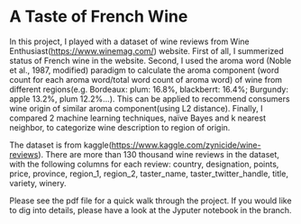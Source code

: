 # A Taste of French Wine

  In this project, I played with a dataset of wine reviews from Wine Enthusiast(https://www.winemag.com/) website. First of all, I summerized status of French wine in the website. Second, I used the aroma word (Noble et al., 1987, modified) paradigm to calculate the aroma component (word count for each aroma word/total word count of aroma word) of wine from different regions(e.g. Bordeaux: plum: 16.8%, blackberrt: 16.4%; Burgundy: apple 13.2%, plum 12.2%...). This can be applied to recommend consumers wine origin of similar aroma component(using L2 distance). Finally, I compared 2 machine learning techniques, naïve Bayes and k nearest neighbor, to categorize wine description to region of origin.


  The dataset is from kaggle(https://www.kaggle.com/zynicide/wine-reviews). There are more than 130 thousand wine reviews in the dataset, with the following columns for each review: country, designation, points, price, province, region_1, region_2, taster_name, taster_twitter_handle, title, variety, winery.



Please see the pdf file for a quick walk through the project. If you would like to dig into details, please have a look at the Jyputer notebook in the branch.
